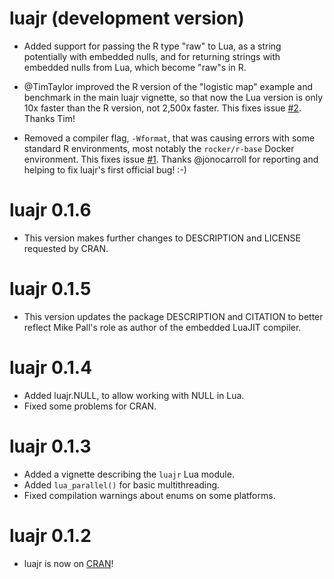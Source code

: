 # luajr (development version)

-   Added support for passing the R type "raw" to Lua, as a string potentially
    with embedded nulls, and for returning strings with embedded nulls from 
    Lua, which become "raw"s in R.
    
-   @TimTaylor improved the R version of the "logistic map" example and 
    benchmark in the main luajr vignette, so that now the Lua version is only 
    10x faster than the R version, not 2,500x faster. This fixes issue 
    [#2](https://github.com/nicholasdavies/luajr/issues/2). Thanks Tim!

-   Removed a compiler flag, `-Wformat`, that was causing errors with some 
    standard R environments, most notably the `rocker/r-base` Docker 
    environment. This fixes issue 
    [#1](https://github.com/nicholasdavies/luajr/issues/1). Thanks @jonocarroll 
    for reporting and helping to fix luajr's first official bug! :-)

# luajr 0.1.6

-   This version makes further changes to DESCRIPTION and LICENSE requested
    by CRAN.

# luajr 0.1.5

-   This version updates the package DESCRIPTION and CITATION to better reflect
    Mike Pall's role as author of the embedded LuaJIT compiler.

# luajr 0.1.4

-   Added luajr.NULL, to allow working with NULL in Lua.
-   Fixed some problems for CRAN.

# luajr 0.1.3

-   Added a vignette describing the `luajr` Lua module.
-   Added `lua_parallel()` for basic multithreading.
-   Fixed compilation warnings about enums on some platforms.

# luajr 0.1.2

-   luajr is now on [CRAN](https://CRAN.R-project.org/package=luajr)!

